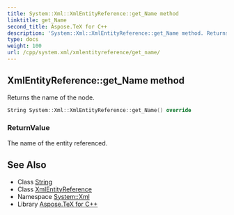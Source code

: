 ```yaml
---
title: System::Xml::XmlEntityReference::get_Name method
linktitle: get_Name
second_title: Aspose.TeX for C++
description: 'System::Xml::XmlEntityReference::get_Name method. Returns the name of the node in C++.'
type: docs
weight: 100
url: /cpp/system.xml/xmlentityreference/get_name/
---
```

## XmlEntityReference::get_Name method


Returns the name of the node.

```cpp
String System::Xml::XmlEntityReference::get_Name() override
```


### ReturnValue

The name of the entity referenced.

## See Also

* Class [String](../../../system/string/)
* Class [XmlEntityReference](../)
* Namespace [System::Xml](../../)
* Library [Aspose.TeX for C++](../../../)
